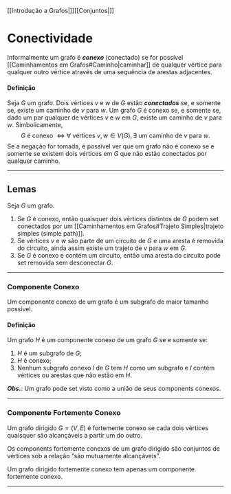 [[Introdução a Grafos|]][[Conjuntos|]]
# Conectividade
Informalmente um grafo é **_conexo_** (conectado) se for possível [[Caminhamentos em Grafos#Caminho|caminhar]] de qualquer vértice para qualquer outro vértice através de uma sequência de arestas adjacentes.

#### Definição
Seja $G$ um grafo. Dois vértices $v$ e $w$ de $G$ estão **_conectados_** se, e somente se, existe um caminho de $v$ para $w$. Um grafo $G$ é conexo se, e somente se, dado um par qualquer de vértices $v$ e $w$ em $G$, existe um caminho de $v$ para $w.$ Simbolicamente,
$$G\mbox{ é conexo }\iff\forall\mbox{ vértices }v,w\in V(G),\exists\mbox{ um caminho de }v\mbox{ para } w.$$
Se a negação for tomada, é possível ver que um grafo não é conexo se e somente se existem dois vértices em $G$ que não estão conectados por qualquer caminho.

---
## Lemas
Seja $G$ um grafo.
1. Se $G$ é conexo, então quaisquer dois vértices distintos de $G$ podem set conectados por um [[Caminhamentos em Grafos#Trajeto Simples|trajeto simples (simple path)]].
2. Se vértices $v$ e $w$ são parte de um circuito de $G$ e uma aresta é removida do circuito, ainda assim existe um trajeto de $v$ para $w$ em $G$.
3. Se $G$ é conexo e contém um circuito, então uma aresta do circuito pode set removida sem desconectar $G$.

---
### Componente Conexo
Um componente conexo de um grafo é um subgrafo de maior tamanho possível.

#### Definição
Um grafo $H$ é um componente conexo de um grafo $G$ se e somente se:
1. $H$ é um subgrafo de $G$;
2. $H$ é conexo;
3. Nenhum subgrafo conexo $I$ de $G$ tem $H$ como um subgrafo e $I$ contém vértices ou arestas que não estão em $H$.

**_Obs._**: Um grafo pode set visto como a união de seus components conexos.

---
### Componente Fortemente Conexo
Um grafo dirigido $G = (V, E)$ é fortemente conexo se cada dois vértices quaisquer são alcançáveis a partir um do outro.

Os components fortemente conexos de um grafo dirigido são conjuntos de vértices sob a relação “são mutuamente alcançáveis”.

Um grafo dirigido fortemente conexo tem apenas um componente fortemente conexo.

---